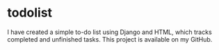 # todolist
I have created a simple to-do list using Django and HTML, which tracks completed and unfinished tasks. This project is available on my GitHub.
